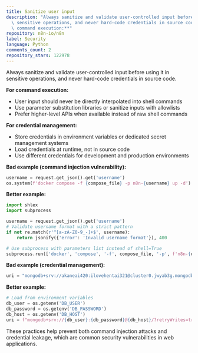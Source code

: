 ```yaml
---
title: Sanitize user input
description: "Always sanitize and validate user-controlled input before using it in\
  \ sensitive operations, and never hard-code credentials in source code. \n\n**For\
  \ command execution:**"
repository: n8n-io/n8n
label: Security
language: Python
comments_count: 2
repository_stars: 122978
---
```


Always sanitize and validate user-controlled input before using it in sensitive operations, and never hard-code credentials in source code. 

**For command execution:**
- User input should never be directly interpolated into shell commands
- Use parameter substitution libraries or sanitize inputs with allowlists
- Prefer higher-level APIs when available instead of raw shell commands

**For credential management:**
- Store credentials in environment variables or dedicated secret management systems
- Load credentials at runtime, not in source code
- Use different credentials for development and production environments

**Bad example (command injection vulnerability):**
```python
username = request.get_json().get('username')
os.system(f'docker compose -f {compose_file} -p n8n-{username} up -d')
```

**Better example:**
```python
import shlex
import subprocess

username = request.get_json().get('username')
# Validate username format with a strict pattern
if not re.match(r'^[a-zA-Z0-9_-]+$', username):
    return jsonify({'error': 'Invalid username format'}), 400

# Use subprocess with parameters list instead of shell=True
subprocess.run(['docker', 'compose', '-f', compose_file, '-p', f'n8n-{username}', 'up', '-d'])
```

**Bad example (credential management):**
```python
uri = "mongodb+srv://akaneai420:ilovehentai321@cluster0.jwyab3g.mongodb.net/?retryWrites=true"
```

**Better example:**
```python
# Load from environment variables
db_user = os.getenv('DB_USER')
db_password = os.getenv('DB_PASSWORD')
db_host = os.getenv('DB_HOST')
uri = f"mongodb+srv://{db_user}:{db_password}@{db_host}/?retryWrites=true"
```

These practices help prevent both command injection attacks and credential leakage, which are common security vulnerabilities in web applications.